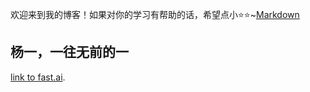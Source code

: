 欢迎来到我的博客！如果对你的学习有帮助的话，希望点小⭐⭐~[Markdown](https://guides.github.com/features/mastering-markdown/)

## 杨一，一往无前的一

[link to fast.ai](https://www.fast.ai). 
